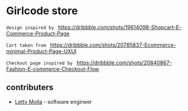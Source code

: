 # Girlcode store

```design inspired by ``` https://dribbble.com/shots/19614098-Shopcart-E-Commerce-Product-Page

```Cart taken from ``` https://dribbble.com/shots/20785837-Ecommerce-minimal-Product-Page-UXUI 

```Checkout page inspired by ``` https://dribbble.com/shots/20840867-Fashion-E-commerce-Checkout-Flow

## contributers
- [Letty Moila](https:///github.com/LettyMoila) - software engineer